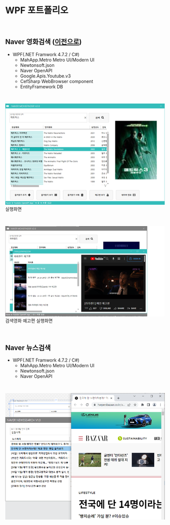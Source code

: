# WPF 포트폴리오 

<br/>
    
## Naver 영화검색 ([이전으로](https://github.com/Jitae9605/StudyWPF/blob/main/README.md))
- WPF(.NET Framwork 4.7.2 / C#)
  - MahApp.Metro Metro UI/Modern UI
  - Newtonsoft.json
  - Naver OpenAPI
  - Google.Apis.Youtube.v3
  - CefSharp WebBrowser component
  - EntityFramework DB

 <br/>
 
 ![NaverMovieFinder](https://github.com/Jitae9605/StudyWPF/blob/main/capture/matrics.png?raw=true)
 실행화면
 
 <br/>
    
 ![YoutubeTrailerPlay](https://github.com/Jitae9605/StudyWPF/blob/main/capture/Trailer_lalaland.png?raw=true)
 검색영화 예고편 실행화면

<br/>

## Naver 뉴스검색
- WPF(.NET Framwork 4.7.2 / C#)
  - MahApp.Metro Metro UI/Modern UI
  - Newtonsoft.json
  - Naver OpenAPI

</br>

![NaverNewsSearch](https://github.com/Jitae9605/StudyWPF/blob/main/portfolio/WpfPortfolio/WPFNaverNewsSearch/resource/NaverNewsSearch.png?raw=true)
